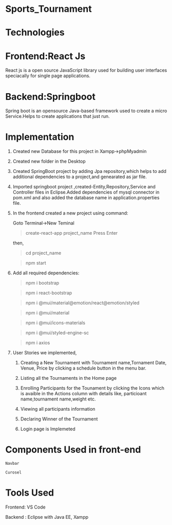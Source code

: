 # Sports_Tournament 

# Technologies

# Frontend:React Js

React js is a open source JavaScript library used for building user interfaces speciacally for single page applications.

# Backend:Springboot

Spring boot is an opensource Java-based framework used to create a micro Service.Helps to create applications that just run.

# Implementation

1) Created new Database for this project in Xampp->phpMyadmin

2) Created new folder in the Desktop

3) Created SpringBoot project by adding Jpa repository,which helps to add additional dependencies to a project,and genearated as jar file.

4) Imported springboot project ,created-Entity,Repository,Service and Controller files in Eclipse.Added dependencies of mysql connector in pom.xml and also added the database name in application.properties file.

5) In the frontend created a new project using command:

    Goto Terminal->New Teminal

    >create-react-app project_name    Press Enter
    
    then,
      
    >cd project_name
      
    >npm start
  
6) Add all required dependencies:

    >npm i bootstrap

    >npm i react-bootstrap

    >npm i @mui/material@emotion/react@emotion/styled

    >npm i @mui/material

    >npm i @mui/icons-materials

    >npm i @mui/styled-engine-sc

    >npm i axios

 7) User Stories we implemented,
    
    1. Creating a New Tournament with Tournament name,Tornament Date, Venue, Price by clicking a schedule button in the menu bar.
    
    2. Listing all the Tournaments in the Home page
    
    3. Enrolling Participants for the Tounament by clicking the Icons which is avaible in the Actions column with details like, particioant name,tournament name,weight etc.
    
    4. Viewing all participants information
    
    5. Declaring Winner of the Tournament 
    
    6. Login page is Implemeted
 
 # Components Used in front-end
 
    Navbar
    
    Curosel
    
# Tools Used

Frontend: VS Code

Backend : Eclipse with Java EE, Xampp
    
    
    
    
